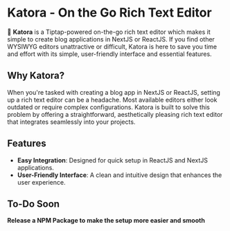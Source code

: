 # Katora - On the Go Rich Text Editor

🥣 **Katora** is a Tiptap-powered on-the-go rich text editor which makes it simple to create blog applications in NextJS or ReactJS. If you find other WYSIWYG editors unattractive or difficult, Katora is here to save you time and effort with its simple, user-friendly interface and essential features.

## Why Katora?

When you're tasked with creating a blog app in NextJS or ReactJS, setting up a rich text editor can be a headache. Most available editors either look outdated or require complex configurations. Katora is built to solve this problem by offering a straightforward, aesthetically pleasing rich text editor that integrates seamlessly into your projects.

## Features
- **Easy Integration**: Designed for quick setup in ReactJS and NextJS applications.
- **User-Friendly Interface**: A clean and intuitive design that enhances the user experience.

## To-Do Soon
**Release a NPM Package to make the setup more easier and smooth**
